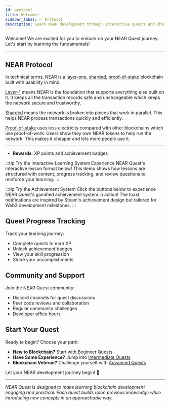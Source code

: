 ```yaml
---
id: protocol
title: Welcome!
sidebar_label: ✅ Protocol
description: Learn NEAR development through interactive quests and challenges designed to build your skills step by step.
---
```



Welcome! We are excited for you to embark on your NEAR Quest journey. Let's start by learning the fundamentals!

---

## NEAR Protocol

In technical terms, NEAR is a [layer-one](https://coinmarketcap.com/academy/glossary/layer-1-blockchain), [sharded](https://near.org/blog/near-launches-nightshade-sharding-paving-the-way-for-mass-adoption), [proof-of-stake](https://en.wikipedia.org/wiki/Proof_of_stake) blockchain built with usability in mind.

[Layer-1](https://coinmarketcap.com/academy/glossary/layer-1-blockchain) means NEAR is the foundation that supports everything else built on it. It keeps all the transaction records safe and unchangeable which keeps the network secure and trustworthy.

[Sharded](https://near.org/blog/near-launches-nightshade-sharding-paving-the-way-for-mass-adoption) means the network is broken into pieces that work in parallel. This helps NEAR process transactions quickly and efficiently.

[Proof-of-stake](https://en.wikipedia.org/wiki/Proof_of_stake) uses less electricity compared with other blockchains which use proof-of-work. Users show they own NEAR tokens to help run the network. This makes it cheaper and lets more people use it.


---







- **Rewards**: XP points and achievement badges

:::tip Try the Interactive Learning System
Experience NEAR Quest's interactive lesson format below! This demo shows how lessons are structured with content, progress tracking, and review questions to reinforce your learning.
:::


:::tip Try the Achievement System
Click the buttons below to experience NEAR Quest's gamified achievement system in action! The toast notifications are inspired by Steam's achievement design but tailored for Web3 development milestones.
:::



## Quest Progress Tracking

Track your learning journey:

- Complete quests to earn XP
- Unlock achievement badges
- View your skill progression
- Share your accomplishments

## Community and Support

Join the NEAR Quest community:

- Discord channels for quest discussions
- Peer code reviews and collaboration
- Regular community challenges
- Developer office hours

## Start Your Quest

Ready to begin? Choose your path:

- **New to Blockchain?** Start with [Beginner Quests](#beginner-quests)
- **Have Some Experience?** Jump into [Intermediate Quests](#intermediate-quests)
- **Blockchain Veteran?** Challenge yourself with [Advanced Quests](#advanced-quests)

Let your NEAR development journey begin! 🚀

---

*NEAR Quest is designed to make learning blockchain development engaging and practical. Each quest builds upon previous knowledge while introducing new concepts in an approachable way.*
